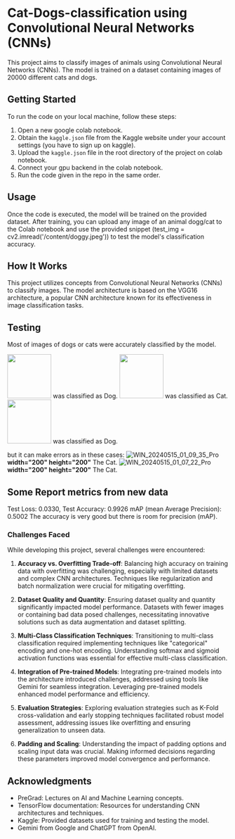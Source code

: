 # Cat-Dogs-classification using Convolutional Neural Networks (CNNs)


This project aims to classify images of animals using Convolutional Neural Networks (CNNs). The model is trained on a dataset containing images of 20000 different cats and dogs.

## Getting Started 

To run the code on your local machine, follow these steps:

1. Open a new google colab notebook.
2. Obtain the `kaggle.json` file from the Kaggle website under your account settings (you have to sign up on kaggle).
3. Upload the `kaggle.json` file in the root directory of the project on colab notebook.
4. Connect your gpu backend in the colab notebook.
5. Run the code given in the repo in the same order.

## Usage

Once the code is executed, the model will be trained on the provided dataset. After training, you can upload any image of an animal dogg/cat to the Colab notebook and use the provided snippet (test_img = cv2.imread('/content/doggy.jpeg')) to test the model's classification accuracy.

## How It Works

This project utilizes concepts from Convolutional Neural Networks (CNNs) to classify images. The model architecture is based on the VGG16 architecture, a popular CNN architecture known for its effectiveness in image classification tasks.

## Testing
Most of images of dogs or cats were accurately classified by the model.

<img src="[https://github.com/mukund2124/CNN-cat-dogs-classification/assets/69761205/6a3a9577-17d9-4a46-962d-9a154c2caddd.jpg]" width="100" height="100"> was classified as Dog.
<img src="[https://github.com/mukund2124/CNN-cat-dogs-classification/assets/69761205/a1aeadae-b186-41ba-82b3-7bb6ae64fdae.jpg]" width="100" height="100"> was classified as Cat.
<img src="[https://github.com/mukund2124/CNN-cat-dogs-classification/assets/69761205/377d344b-9389-4b3e-8003-c8965e6f09ee.jpg]" width="100" height="100"> was classified as Dog.

but it can make errors as in these cases:
![WIN_20240515_01_09_35_Pro](https://github.com/mukund2124/CNN-cat-dogs-classification/assets/69761205/4e56dd55-f5d0-4f17-b5d5-36d5674afb46)**width="200" height="200"** The Cat.
![WIN_20240515_01_07_22_Pro](https://github.com/mukund2124/CNN-cat-dogs-classification/assets/69761205/35c7b293-ea72-4e99-8c6b-50a222715dd5)**width="200" height="200"** The Cat.

## Some Report metrics from new data
Test Loss: 0.0330, Test Accuracy: 0.9926
mAP (mean Average Precision): 0.5002
The accuracy is very good but there is room for precision (mAP).

### Challenges Faced

While developing this project, several challenges were encountered:

1. **Accuracy vs. Overfitting Trade-off**: Balancing high accuracy on training data with overfitting was challenging, especially with limited datasets and complex CNN architectures. Techniques like regularization and batch normalization were crucial for mitigating overfitting.

2. **Dataset Quality and Quantity**: Ensuring dataset quality and quantity significantly impacted model performance. Datasets with fewer images or containing bad data posed challenges, necessitating innovative solutions such as data augmentation and dataset splitting.

3. **Multi-Class Classification Techniques**: Transitioning to multi-class classification required implementing techniques like "categorical" encoding and one-hot encoding. Understanding softmax and sigmoid activation functions was essential for effective multi-class classification.

4. **Integration of Pre-trained Models**: Integrating pre-trained models into the architecture introduced challenges, addressed using tools like Gemini for seamless integration. Leveraging pre-trained models enhanced model performance and efficiency.

5. **Evaluation Strategies**: Exploring evaluation strategies such as K-Fold cross-validation and early stopping techniques facilitated robust model assessment, addressing issues like overfitting and ensuring generalization to unseen data.

6. **Padding and Scaling**: Understanding the impact of padding options and scaling input data was crucial. Making informed decisions regarding these parameters improved model convergence and performance.

## Acknowledgments

- PreGrad: Lectures on AI and Machine Learning concepts.
- TensorFlow documentation: Resources for understanding CNN architectures and techniques.
- Kaggle: Provided datasets used for training and testing the model.
- Gemini from Google and ChatGPT from OpenAI.                        

